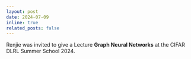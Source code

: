 ```yaml
---
layout: post
date: 2024-07-09
inline: true
related_posts: false
---
```


Renjie was invited to give a Lecture **Graph Neural Networks** at the CIFAR DLRL Summer School 2024.
